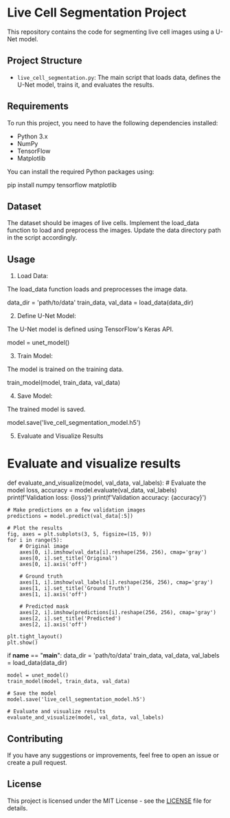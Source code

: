 # Live Cell Segmentation Project

This repository contains the code for segmenting live cell images using a U-Net model.

## Project Structure

- `live_cell_segmentation.py`: The main script that loads data, defines the U-Net model, trains it, and evaluates the results.

## Requirements

To run this project, you need to have the following dependencies installed:

- Python 3.x
- NumPy
- TensorFlow
- Matplotlib

You can install the required Python packages using:

pip install numpy tensorflow matplotlib

## Dataset
The dataset should be images of live cells. Implement the load_data function to load and preprocess the images. Update the data directory path in the script accordingly.

## Usage
1. Load Data:

The load_data function loads and preprocesses the image data.

data_dir = 'path/to/data'
train_data, val_data = load_data(data_dir)

2. Define U-Net Model:

The U-Net model is defined using TensorFlow's Keras API.

model = unet_model()

3. Train Model:

The model is trained on the training data.

train_model(model, train_data, val_data)

4. Save Model:

The trained model is saved.

model.save('live_cell_segmentation_model.h5')

5. Evaluate and Visualize Results

# Evaluate and visualize results

def evaluate_and_visualize(model, val_data, val_labels):
    # Evaluate the model
    loss, accuracy = model.evaluate(val_data, val_labels)
    print(f'Validation loss: {loss}')
    print(f'Validation accuracy: {accuracy}')

    # Make predictions on a few validation images
    predictions = model.predict(val_data[:5])

    # Plot the results
    fig, axes = plt.subplots(3, 5, figsize=(15, 9))
    for i in range(5):
        # Original image
        axes[0, i].imshow(val_data[i].reshape(256, 256), cmap='gray')
        axes[0, i].set_title('Original')
        axes[0, i].axis('off')

        # Ground truth
        axes[1, i].imshow(val_labels[i].reshape(256, 256), cmap='gray')
        axes[1, i].set_title('Ground Truth')
        axes[1, i].axis('off')

        # Predicted mask
        axes[2, i].imshow(predictions[i].reshape(256, 256), cmap='gray')
        axes[2, i].set_title('Predicted')
        axes[2, i].axis('off')

    plt.tight_layout()
    plt.show()

if __name__ == "__main__":
    data_dir = 'path/to/data'
    train_data, val_data, val_labels = load_data(data_dir)
    
    model = unet_model()
    train_model(model, train_data, val_data)

    # Save the model
    model.save('live_cell_segmentation_model.h5')

    # Evaluate and visualize results
    evaluate_and_visualize(model, val_data, val_labels)
    
## Contributing
If you have any suggestions or improvements, feel free to open an issue or create a pull request.

## License
This project is licensed under the MIT License - see the [LICENSE](https://github.com/JaCar-868/Disease-Progression/blob/main/LICENSE) file for details.
